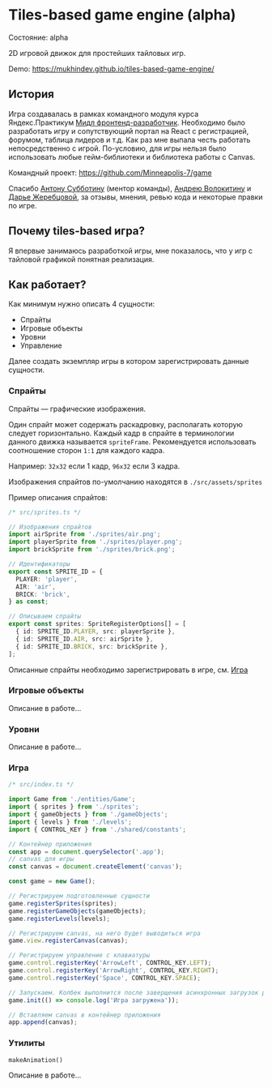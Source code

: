 # Tiles-based game engine (alpha)

Состояние: alpha

2D игровой движок для простейших тайловых игр.

Demo: https://mukhindev.github.io/tiles-based-game-engine/

## История

Игра создавалась в рамках командного модуля курса Яндекс.Практикум [Мидл фронтенд-разработчик](https://practicum.yandex.ru/middle-frontend).
Необходимо было разработать игру и сопутствующий портал на React c регистрацией, форумом, таблица лидеров и т.д.
Как раз мне выпала честь работать непосредственно с игрой.
По-условию, для игры нельзя было использовать любые гейм-библиотеки и библиотека работы с Canvas.

Командный проект: https://github.com/Minneapolis-7/game

Спасибо [Антону Субботину](https://github.com/kotosha-real) (ментор команды), [Андрею Волокитину](https://github.com/andreyvolokitin) и [Дарье Жеребцовой](https://github.com/DariaZherebtsova),
за отзывы, мнения, ревью кода и некоторые правки по игре.

## Почему tiles-based игра?

Я впервые занимаюсь разработкой игры, мне показалось,
что у игр с тайловой графикой понятная реализация.

## Как работает?

Как минимум нужно описать 4 сущности:

* Спрайты
* Игровые объекты
* Уровни
* Управление

Далее создать экземпляр игры в котором зарегистрировать данные сущности.

### Спрайты

Спрайты — графические изображения.

Один спрайт может содержать раскадровку, располагать которую следует горизонтально.
Каждый кадр в спрайте в терминологии данного движка называется `spriteFrame`.
Рекомендуется использовать соотношение сторон `1:1` для каждого кадра.

Например: `32x32` если 1 кадр, `96x32` если 3 кадра.

Изображения спрайтов по-умолчанию находятся в `./src/assets/sprites`

Пример описания спрайтов:

```ts
/* src/sprites.ts */

// Изображения спрайтов
import airSprite from './sprites/air.png';
import playerSprite from './sprites/player.png';
import brickSprite from './sprites/brick.png';

// Идентификаторы
export const SPRITE_ID = {
  PLAYER: 'player',
  AIR: 'air',
  BRICK: 'brick',
} as const;

// Описываем спрайты 
export const sprites: SpriteRegisterOptions[] = [
  { id: SPRITE_ID.PLAYER, src: playerSprite },
  { id: SPRITE_ID.AIR, src: airSprite },
  { id: SPRITE_ID.BRICK, src: brickSprite },
];
```

Описанные спрайты необходимо зарегистрировать в игре, см. [Игра](#игра)

### Игровые объекты

Описание в работе...

### Уровни

Описание в работе...

### Игра

```ts
/* src/index.ts */

import Game from './entities/Game';
import { sprites } from './sprites';
import { gameObjects } from './gameObjects';
import { levels } from './levels';
import { CONTROL_KEY } from './shared/constants';

// Контейнер приложения
const app = document.querySelector('.app');
// canvas для игры
const canvas = document.createElement('canvas');

const game = new Game();

// Регистрируем подготовленные сущности
game.registerSprites(sprites);
game.registerGameObjects(gameObjects);
game.registerLevels(levels);

// Регистрируем canvas, на него будет выводиться игра
game.view.registerCanvas(canvas);

// Регистрируем управление с клавиатуры
game.control.registerKey('ArrowLeft', CONTROL_KEY.LEFT);
game.control.registerKey('ArrowRight', CONTROL_KEY.RIGHT);
game.control.registerKey('Space', CONTROL_KEY.SPACE);

// Запускаем. Колбек выполнится после заверщения асинхронных загрузок ресурсов
game.init(() => console.log('Игра загружена'));

// Вставляем canvas в контейнер приложения
app.append(canvas);
```

### Утилиты

`makeAnimation()`

Описание в работе...
